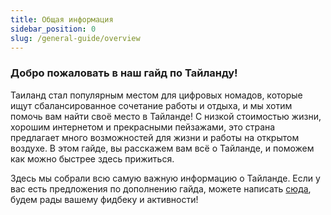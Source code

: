 ```yaml
---
title: Общая информация
sidebar_position: 0
slug: /general-guide/overview
---
```



### Добро пожаловать в наш гайд по Тайланду!

Таиланд стал популярным местом для цифровых номадов, которые ищут сбалансированное сочетание работы и отдыха, и мы хотим помочь вам найти своё место в Тайланде! С низкой стоимостью жизни, хорошим интернетом и прекрасными пейзажами, это страна предлагает много возможностей для жизни и работы на открытом воздухе. В этом гайде, вы расскажем вам всё о Тайланде, и поможем как можно быстрее здесь прижиться.

Здесь мы собрали всю самую важную информацию о Тайланде. Если у вас есть предложения по дополнению гайда, можете написать [сюда](https://t.me/arseniy_unducky), будем рады вашему фидбеку и активности!